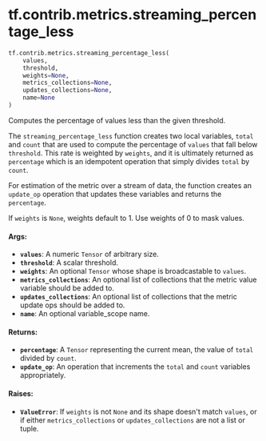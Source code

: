 <div itemscope itemtype="http://developers.google.com/ReferenceObject">
<meta itemprop="name" content="tf.contrib.metrics.streaming_percentage_less" />
<meta itemprop="path" content="Stable" />
</div>

# tf.contrib.metrics.streaming_percentage_less

``` python
tf.contrib.metrics.streaming_percentage_less(
    values,
    threshold,
    weights=None,
    metrics_collections=None,
    updates_collections=None,
    name=None
)
```

Computes the percentage of values less than the given threshold.

The `streaming_percentage_less` function creates two local variables,
`total` and `count` that are used to compute the percentage of `values` that
fall below `threshold`. This rate is weighted by `weights`, and it is
ultimately returned as `percentage` which is an idempotent operation that
simply divides `total` by `count`.

For estimation of the metric over a stream of data, the function creates an
`update_op` operation that updates these variables and returns the
`percentage`.

If `weights` is `None`, weights default to 1. Use weights of 0 to mask values.

#### Args:

* <b>`values`</b>: A numeric `Tensor` of arbitrary size.
* <b>`threshold`</b>: A scalar threshold.
* <b>`weights`</b>: An optional `Tensor` whose shape is broadcastable to `values`.
* <b>`metrics_collections`</b>: An optional list of collections that the metric value
    variable should be added to.
* <b>`updates_collections`</b>: An optional list of collections that the metric update
    ops should be added to.
* <b>`name`</b>: An optional variable_scope name.


#### Returns:

* <b>`percentage`</b>: A `Tensor` representing the current mean, the value of `total`
    divided by `count`.
* <b>`update_op`</b>: An operation that increments the `total` and `count` variables
    appropriately.


#### Raises:

* <b>`ValueError`</b>: If `weights` is not `None` and its shape doesn't match `values`,
    or if either `metrics_collections` or `updates_collections` are not a list
    or tuple.